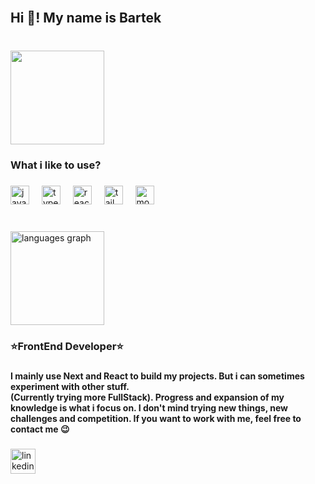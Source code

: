 <br clear="both">

<h2 align="left">Hi 👋! My name is Bartek</h2>

###

<br clear="both">

<div align="left">
  <img height="150" src="https://media1.tenor.com/m/ZIyHT3VRvPAAAAAd/allright-naruto.gif"  />
</div>

###

<h3 align="left">What i like to use?</h3>

###

<div align="left">
  <img src="https://cdn.jsdelivr.net/gh/devicons/devicon/icons/javascript/javascript-original.svg" height="30" alt="javascript logo"  />
  <img width="12" />
  <img src="https://cdn.jsdelivr.net/gh/devicons/devicon/icons/typescript/typescript-plain.svg" height="30" alt="typescript logo"  />
  <img width="12" />
  <img src="https://cdn.jsdelivr.net/gh/devicons/devicon/icons/react/react-original.svg" height="30" alt="react logo"  />
  <img width="12" />
  <img src="https://cdn.jsdelivr.net/gh/devicons/devicon/icons/tailwindcss/tailwindcss-plain.svg" height="30" alt="tailwindcss logo"  />
  <img width="12" />
  <img src="https://cdn.jsdelivr.net/gh/devicons/devicon/icons/mongodb/mongodb-original.svg" height="30" alt="mongodb logo"  />
</div>

###

<br clear="both">

<div align="left">
  <img src="https://github-readme-stats.vercel.app/api/top-langs?username=BartekTheSnowmann&locale=en&hide_title=false&layout=compact&card_width=320&langs_count=4&theme=github_dark&hide_border=false" height="150" alt="languages graph"  />
</div>

###

<h3 align="left">⭐FrontEnd Developer⭐</h3>

###

<h4 align="left">I mainly use Next and React to build my projects. But i can sometimes experiment with other stuff.<br>(Currently trying more FullStack). Progress and expansion of my knowledge is what i focus on. I don't mind trying new things, new challenges and competition. If you want to work with me, feel free to contact me 😉</h4>

###

<div align="left">
  <a href="https://www.linkedin.com/in/bartosz-mr%C3%B3z-536710274/" target="_blank">
    <img src="https://img.shields.io/static/v1?message=LinkedIn&logo=linkedin&label=&color=0077B5&logoColor=white&labelColor=&style=for-the-badge" height="40" alt="linkedin logo"  />
  </a>
</div>

###
